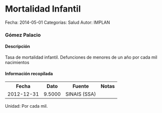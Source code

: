 Mortalidad Infantil
=====

Fecha: 2014-05-01
Categorías: Salud
Autor: IMPLAN

### Gómez Palacio

#### Descripción

Tasa de mortalidad infantil. Defunciones de menores de un año por cada mil nacimientos

#### Información recopilada

<table class="table table-hover table-bordered">
  <tr><th>Fecha</th><th>Dato</th><th>Fuente</th><th>Notas</th></tr>
  <tr><td>2012-12-31</td><td>9.5000</td><td>SINAIS (SSA)</td><td></td></tr>
</table>

Unidad: Por cada mil.
